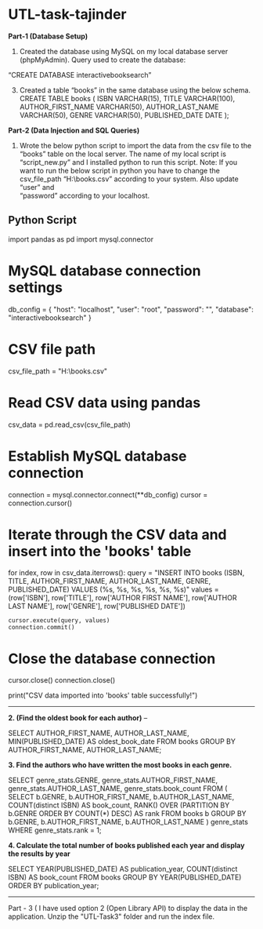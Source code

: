 # UTL-task-tajinder

**Part-1 (Database Setup)**

1.	Created the database using MySQL on my local database server (phpMyAdmin).
Query used to create the database:

“CREATE DATABASE interactivebooksearch”

3.	Created a table “books” in the same database using the below schema.
CREATE TABLE books (
    ISBN VARCHAR(15),
    TITLE VARCHAR(100),
    AUTHOR_FIRST_NAME VARCHAR(50),
    AUTHOR_LAST_NAME VARCHAR(50),
    GENRE VARCHAR(50),
    PUBLISHED_DATE DATE
);

**Part-2 (Data Injection and SQL Queries)**
1.	Wrote the below python script to import the data from the csv file to the “books” table on the local server. The name of my local script is “script_new.py” and     I installed python to run this script. 
    Note: If you want to run the below script in python you have to change the csv_file_path “H:\\books.csv” according to your system. Also update “user” and       
    “password” according to your localhost.

**Python Script**
----------------------------------------------------------------------------------------------------------------------------------
import pandas as pd
import mysql.connector

# MySQL database connection settings
db_config = {
    "host": "localhost",
    "user": "root",
    "password": "",
    "database": "interactivebooksearch"
}

# CSV file path
csv_file_path = "H:\\books.csv"

# Read CSV data using pandas
csv_data = pd.read_csv(csv_file_path)

# Establish MySQL database connection
connection = mysql.connector.connect(**db_config)
cursor = connection.cursor()

# Iterate through the CSV data and insert into the 'books' table
for index, row in csv_data.iterrows():
    query = "INSERT INTO books (ISBN, TITLE, AUTHOR_FIRST_NAME, AUTHOR_LAST_NAME, GENRE, PUBLISHED_DATE) VALUES (%s, %s, %s, %s, %s, %s)"
    values = (row['ISBN'], row['TITLE'], row['AUTHOR FIRST NAME'], row['AUTHOR LAST NAME'], row['GENRE'], row['PUBLISHED DATE'])
    
    cursor.execute(query, values)
    connection.commit()

# Close the database connection
cursor.close()
connection.close()

print("CSV data imported into 'books' table successfully!")

---------------------------------------------------------------------------------------------------------------------------------------------------------

**2.	 (Find the oldest book for each author)** – 

SELECT AUTHOR_FIRST_NAME, AUTHOR_LAST_NAME, MIN(PUBLISHED_DATE) AS oldest_book_date
FROM books GROUP BY AUTHOR_FIRST_NAME, AUTHOR_LAST_NAME; 

**3. Find the authors who have written the most books in each genre.**

SELECT genre_stats.GENRE, genre_stats.AUTHOR_FIRST_NAME, genre_stats.AUTHOR_LAST_NAME, genre_stats.book_count
FROM (
    SELECT b.GENRE, b.AUTHOR_FIRST_NAME, b.AUTHOR_LAST_NAME, COUNT(distinct ISBN) AS book_count,
           RANK() OVER (PARTITION BY b.GENRE ORDER BY COUNT(*) DESC) AS rank
    FROM books b
    GROUP BY b.GENRE, b.AUTHOR_FIRST_NAME, b.AUTHOR_LAST_NAME
) genre_stats WHERE genre_stats.rank = 1;

**4. Calculate the total number of books published each year and display the results by year**

SELECT YEAR(PUBLISHED_DATE) AS publication_year, COUNT(distinct ISBN) AS book_count
FROM books
GROUP BY YEAR(PUBLISHED_DATE)
ORDER BY publication_year;

------------------------------------------------------------------------------------------------------------------------------

Part - 3 ( I have used option 2 (Open Library API) to display the data in the application. Unzip the "UTL-Task3" folder and run the index file.


